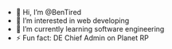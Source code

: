 - 👋 Hi, I’m @BenTired
- 👀 I’m interested in web developing
- 🌱 I’m currently learning software engineering
- ⚡ Fun fact: DE Chief Admin on Planet RP


